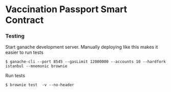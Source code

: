 # Vaccination Passport Smart Contract


### 


### Testing

Start ganache development server. Manually deploying like this makes it easier to run tests

```shell
$ ganache-cli --port 8545 --gasLimit 12000000 --accounts 10 --hardfork istanbul --mnemonic brownie
```

Run tests
```
$ brownie test  -v --no-header
```
